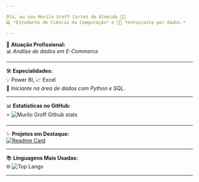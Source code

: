 ```yaml
---

Olá, eu sou Murilo Groff Cortez de Almeida 🤟🏻  
💻 *Estudante de Ciência da Computação* e 👨‍💻 *entusiasta por dados.*

---
```


🎯 **Atuação Profissional:**  
📊 *Análise de dados em E-Commerce*

---

🛠️ **Especialidades:**  
💡 Power BI, 📈 Excel  
🐍 *Iniciante na área de dados com Python e SQL.*

---

📊 **Estatísticas no GitHub:**  
⭐ ![Murilo Groff Github stats](https://github-readme-stats.vercel.app/api?username=MuriloGroff&show_icons=True&theme=dark)

---

✨ **Projetos em Destaque:**  
[![Readme Card](https://github-readme-stats.vercel.app/api/pin/?username=MuriloGroff&repo=lab-aws-sagemaker-canvas-estoque&theme=dark)](https://github.com/MuriloGroff/lab-aws-sagemaker-canvas-estoque)

---

📚 **Linguagens Mais Usadas:**  
🌐 ![Top Langs](https://github-readme-stats.vercel.app/api/top-langs/?username=MuriloGroff&show_icons=True&theme=dark)

---

